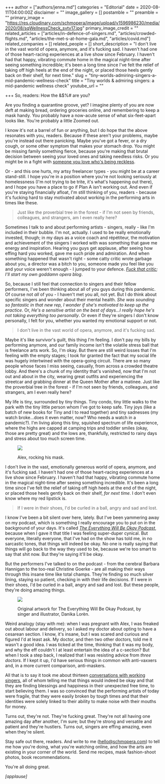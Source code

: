 +++
author = ["authors/jenna.md"]
categories = "Editorial"
date = 2020-08-11T04:00:00Z
disclaimer = ""
image_gallery = []
postamble = ""
preamble = ""
primary_image = "https://res.cloudinary.com/schmopera/image/upload/v1596986230/media/2020/08/sqWellnessCheck_svtv17.jpg"
primary_image_credit = ""
related_articles = ["articles/in-defence-of-singers.md", "articles/crowded-flights.md", "articles/the-met-s-at-home-gala.md", "articles/covid.md"]
related_companies = []
related_people = []
short_description = "I don't live in the vast world of opera, anymore, and it's fucking sad. I haven't had one of those heart-racing experiences at a live show since February. I haven't had that happy, vibrating commute home in the magical night-time after seeing something incredible; it's been a long time since I've felt the relief of taking off high heels at the end of the night, or placed those heels gently back on their shelf, for next time."
slug = "tiny-worlds-admiring-singers-a-mid-pandemic-wellness-check"
title = "Tiny worlds & admiring singers: a mid-pandemic wellness check"
youtube_url = ""

+++
So, readers: How the &$%# are you?

Are you finding a quarantine groove, yet? I imagine plenty of you are now deft at making bread, ordering groceries online, and remembering to keep a mask handy. You probably have a now-acute sense of what six-feet-apart looks like. You're probably a little Zoomed out.

I know it's not a barrel of fun or anything, but I do hope that the above resonates with you, readers. Because if these aren't your problems, maybe you're instead out there panicking. Maybe you've got a fever, or a dry cough, or some other symptom that makes your stomach drop. You might be missing family something fierce, because you're making that brutal decision between seeing your loved ones and taking needless risks. Or you might be in a fight with [someone you love who's being reckless](/guys-stop-telling-people-to-breakquarantine-because-of-a-crowded-plane/).

Or - and this one hurts, my artsy freelancer types - you might be at a career stand-still. I hope you're in a position where you're not looking seriously at homelessness (I'm not trying to be trite, it's what's happening out there), and I hope you have a place to go if Plan A isn't working out. And even if you're staying financially afloat, I'm still thinking of you, readers - because it's fucking hard to stay motivated about working in the performing arts in times like these.

> Just like the proverbial tree in the forest - if I'm not seen by friends, colleagues, and strangers, am I even really here?

Sometimes I talk to and about performing artists - singers, really - like I'm included in their bubble. I'm not, actually. I used to be really emotionally invested, though; in my days as a voice coach and répétiteur, the motivation and achievement of the singers I worked with was something that gave me energy and inspiration. Hearing you guys get applause, after seeing how effing hard you worked, gave me such pride and admiration. And when something happened that wasn't right - some catty critic wrote garbage about you, a director was a bitch to you, someone made you feel like you and your voice weren't enough - I jumped to your defence. [_Fuck that critic_](/once-agan-shushing-meanies/)_; I'll start my own goddamn opera blog_.

So, because I still feel that connection to singers and their fellow performers, I've been thinking about all of you guys during this pandemic. Of course not _all_ of you - I haven't met you all, not yet. But I do think about specific singers and wonder about their mental health. _She was sounding so fantastic in that new rep, I wonder if she's motivated to keep up the practice_. Or, _He's a sensitive artist on the best of days...I really hope he's not taking everything too personally_. Or even if they're singers I don't know personally, I felt for you, whether you wanted my emotional support or not.

> I don't live in the vast world of opera, anymore, and it's fucking sad.

Maybe it's like survivor's guilt, this thing I'm feeling. I don't pay my bills by performing anymore, and our family income isn't the volatile stress ball that is freelance arts work. So, I'm okay. But there are still weird losses that I'm feeling with the empty stages; I took for granted the fact that my social life was hugely intertwined with the opera-going circuit. There are so many people whose faces I miss seeing, casually, from across a crowded theatre lobby. And there's a chunk of my identity that's vanished, now that I'm not out and about in the city, wearing great outfits and experiencing the streetcar and grabbing dinner at the Queen Mother after a matinee. Just like the proverbial tree in the forest - if I'm not seen by friends, colleagues, and strangers, am I even really here?

My life is tiny, surrounded by tiny things. Tiny condo, tiny little walks to the park with the tiny little person whom I've got to keep safe. Tiny joys (like a batch of new books for Tiny and I to read together) and tiny sadnesses (my watch broke...does it even matter, now? Who needs a watch in a pandemic?). I'm living along this tiny, squished spectrum of life experience, where the highs are capped at camping trips and toddler smiles (okay, those are pretty great) and the lows are, thankfully, restricted to rainy days and stress about too much screen time.

<figure data-type="image">

![](https://res.cloudinary.com/schmopera/image/upload/v1596986221/media/2020/08/AlexMask_nwalrz.jpg)

<figcaption>Alex, rocking his mask.</figcation>

</figure>

I don't live in the vast, emotionally generous world of opera, anymore, and it's fucking sad. I haven't had one of those heart-racing experiences at a live show since February. I haven't had that happy, vibrating commute home in the magical night-time after seeing something incredible. It's been a long time since I've felt the relief of taking off high heels at the end of the night, or placed those heels gently back on their shelf, _for next time_. I don't even know where my red lipstick is.

> If I were in their shoes, I'd be curled in a ball, angry and sad and lost.

I know I've been a bit silent over here, lately. But I've been yammering away on my podcast, which is something I really encourage you to put on in the background of your days. It's called [_The Everything Will Be Okay Podcast_](https://anchor.fm/tewbop), because when I gave it that title I was feeling super-duper cynical. But everyone, literally everyone, that I've had on the show has told me, in no sarcastic tones, that things will indeed be okay. No one is really saying that things will go back to the way they used to be, because we're too smart to say that shit now. But they're saying it'll be okay.

But the performers I've talked to on the podcast - from the cerebral Barbara Hannigan to the too-real Christine Goerke - are all making their ways through this insane time like total champs. They're finding so much silver lining, staying so patient, checking in with their life decisions. If I were in their shoes, I'd be curled in a ball, angry and sad and lost. But these people, they're doing amazing things.

<figure data-type="image">

![](https://res.cloudinary.com/schmopera/image/upload/v1596986494/media/2020/08/TEWBOPartwork_cchf6t.jpg)

<figcaption>Original artwork for The Everything Will Be Okay Podcast, by singer and illustrator, Danika Lorèn.</figcaption>  
</figure>

Weird analogy (stay with me): when I was pregnant with Alex, I was freaked out about labour and delivery, so I asked my doctor about opting to have a cesarean section. I know, it's insane, but I was scared and curious and figured I'd at least ask. My doctor, and then two other doctors, told me it wasn't a good idea. I was ticked at the time, thinking that it was my body, and why the eff couldn't I at least entertain the idea of a c-section? But when I took a step back, I realized that I was resisting advice from _three doctors_. If I kept it up, I'd have serious things in common with anti-vaxxers and, in a more current comparison, anti-maskers.

All that is to say it took me about thirteen [conversations with working singers](https://anchor.fm/tewbop), all of whom telling me that things would indeed be okay and that they are finding blessings and happiness in their unexpected free time, to start believing them. I was so convinced that the performing artists of today were fragile, that they were easily broken by tough times and that their identities were solely linked to their ability to make noise with their mouths for money.

Turns out, they're not. They're fucking great. They're not all having one amazing day after another, I'm sure; but they're strong and versatile and patient and they're hustlers. Turns out, singers are effing amazing, even when they're silent.

Stay safe out there, readers. And write to me ([hello@schmopera.com](mailto:hello@schmopera.com)) to tell me how you're doing, what you're watching online, and how the arts are existing in your corner of the world. Send me recipes, mask fashion-shoot photos, book recommendations.

You're all doing great.

_\[applause\]_